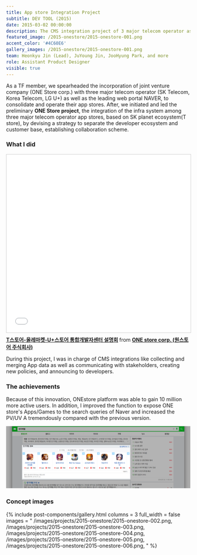 ```yaml
---
title: App store Integration Project
subtitle: DEV TOOL (2015)
date: 2015-03-02 00:00:00
description: The CMS integration project of 3 major telecom operator as well as the leading web portal NAVER’s app stores in Korea, called ‘ONE store project’.
featured_image: /2015-onestore/2015-onestore-001.png
accent_color: '#4C60E6'
gallery_images: /2015-onestore/2015-onestore-001.png
team: Heonkyu Jin (Lead), JuYoung Jin, JooHyung Park, and more
role: Assistant Product Designer
visible: true
---
```


As a TF member, we spearheaded the incorporation of joint venture company (ONE Store corp.) with three major telecom operator (SK Telecom, Korea Telecom, LG U+) as well as the leading web portal NAVER, to consolidate and operate their app stores. After, we initiated and led the preliminary **ONE Store project**, the integration of the infra system among three major telecom operator app stores, based on SK planet ecosystem(T store), by devising a strategy to separate the developer ecosystem and customer base, establishing collaboration scheme.

### What I did

<iframe src="//www.slideshare.net/slideshow/embed_code/key/vAqpXi7r1Juuo6" width="595" height="485" frameborder="0" marginwidth="0" marginheight="0" scrolling="no" style="border:1px solid #CCC; border-width:1px; margin-bottom:5px; max-width: 100%;" allowfullscreen> </iframe> <div style="margin-bottom:5px"> <strong> <a href="//www.slideshare.net/sktstore/introducing-one-store-for-developers" title="T스토어-올레마켓-U+스토어 통합개발자센터 설명회" target="_blank">T스토어-올레마켓-U+스토어 통합개발자센터 설명회</a> </strong> from <strong><a href="https://www.slideshare.net/sktstore" target="_blank">ONE store corp. (원스토어 주식회사)</a></strong> </div>

During this project, I was in charge of CMS integrations like collecting and merging App data as well as communicating with stakeholders, creating new policies, and announcing to developers. 


### The achievements

Because of this innovation, ONEstore platform was able to gain 10 million more active users. 
In addition, I improved the function to expose ONE store's Apps/Games to the search queries of Naver and increased the PV/UV A tremendously compared with the previous version.

![image-20200831005107814](/images/projects/2015-onestore/2015-onestore-007.png)


### Concept images

{% include post-components/gallery.html
	columns = 3
	full_width = false
	images = "
        /images/projects/2015-onestore/2015-onestore-002.png, 
        /images/projects/2015-onestore/2015-onestore-003.png, 
        /images/projects/2015-onestore/2015-onestore-004.png, 
        /images/projects/2015-onestore/2015-onestore-005.png, 
        /images/projects/2015-onestore/2015-onestore-006.png, 
	"
%}
